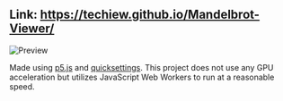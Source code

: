 ## Link: https://techiew.github.io/Mandelbrot-Viewer/
![Preview](https://techiew.github.io/Mandelbrot-Viewer/preview.png)

Made using [p5.js](https://p5js.org/) and [quicksettings](https://github.com/bit101/quicksettings). This project does not use any GPU acceleration but utilizes JavaScript Web Workers to run at a reasonable speed.

